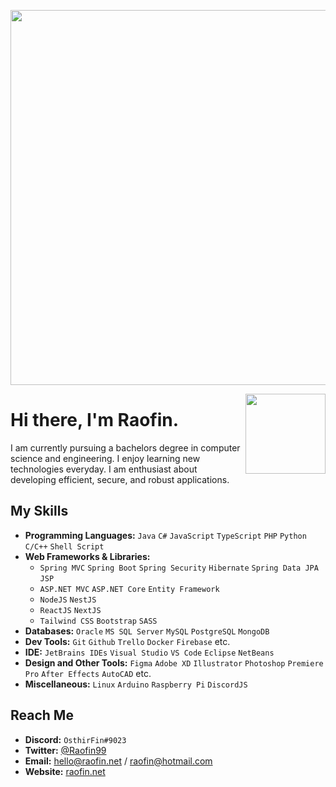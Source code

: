 <p align= "center">
    <img width="600px" alt="" src="https://raofin.github.io/r/img/quote.svg" />
</p>

<img width="128px" align="right" alt="" src="https://raofin.github.io/r/img/wave.gif" />

# Hi there, I'm Raofin.
I am currently pursuing a bachelors degree in computer science and engineering. I enjoy learning new technologies everyday. I am enthusiast about developing efficient, secure, and robust applications.

## My Skills
- **Programming Languages:** `Java` `C#` `JavaScript` `TypeScript` `PHP`  `Python` `C/C++` `Shell Script`
- **Web Frameworks & Libraries:**
    - `Spring MVC` `Spring Boot` `Spring Security` `Hibernate` `Spring Data JPA` `JSP`
    - `ASP.NET MVC` `ASP.NET Core` `Entity Framework`
    - `NodeJS` `NestJS` 
    - `ReactJS` `NextJS`
    - `Tailwind CSS` `Bootstrap` `SASS`
- **Databases:** `Oracle` `MS SQL Server` `MySQL` `PostgreSQL` `MongoDB`
- **Dev Tools:** `Git` `Github` `Trello` `Docker` `Firebase` etc.
- **IDE:** `JetBrains IDEs` `Visual Studio` `VS Code` `Eclipse` `NetBeans`
- **Design and Other Tools:** `Figma` `Adobe XD` `Illustrator` `Photoshop` `Premiere Pro` `After Effects` `AutoCAD` etc.
- **Miscellaneous:** `Linux` `Arduino` `Raspberry Pi` `DiscordJS`

## Reach Me
- **Discord:** `OsthirFin#9023`
- **Twitter:** [@Raofin99](https://twitter.com/raofin99)
- **Email:** hello@raofin.net / raofin@hotmail.com
- **Website:** [raofin.net](https://raofin.net)

<p align="center">
    <a href="">
        <img title="" alt="" src="https://github-readme-streak-stats.herokuapp.com?user=Raofin&theme=dark&date_format=M%20j%5B%2C%20Y%5D&fire=0093FF&ring=0093FF&background=0D1117&currStreakLabel=0093FF&border=30363D"/>
</p>
